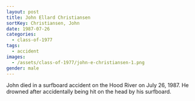 ```yaml
---
layout: post
title: John Ellard Christiansen
sortKey: Christiansen, John
date: 1987-07-26
categories:
  - class-of-1977
tags:
  - accident
images:
  - /assets/class-of-1977/john-e-christiansen-1.png
gender: male
---
```


John died in a surfboard accident on the Hood River on July 26, 1987. He drowned after accidentally being hit on the head by his surfboard.
